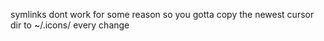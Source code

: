 symlinks dont work for some reason so you gotta copy the newest cursor dir to ~/.icons/ every change
